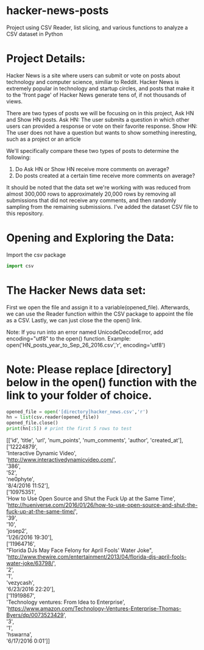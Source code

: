 # hacker-news-posts  

Project using CSV Reader, list slicing, and various functions to analyze a CSV dataset in Python

# Project Details:  
Hacker News is a site where users can submit or vote on posts about technology and computer science, similiar to Reddit. Hacker News is extremely popular in technology and startup circles, and posts that make it to the 'front page' of Hacker News generate tens of, if not thousands of views.

There are two types of posts we will be focusing on in this project, Ask HN and Show HN posts.
Ask HN: The user submits a question in which other users can provided a response or vote on their favorite response.
Show HN: The user does not have a question but wants to show something ineresting, such as a project or an article

We'll specifically compare these two types of posts to determine the following:

1. Do Ask HN or Show HN receive more comments on average?  
2. Do posts created at a certain time receive more comments on average?

It should be noted that the data set we're working with was reduced from almost 300,000 rows to approximately 20,000 rows by removing all submissions that did not receive any comments, and then randomly sampling from the remaining submissions. I've added the dataset CSV file to this repository.

# Opening and Exploring the Data:
Import the csv package

```python
import csv
```
# The Hacker News data set:
First we open the file and assign it to a variable(opened_file). Afterwards, we can use the Reader function within the CSV package to appoint the file as a CSV. Lastly, we can just close the the open() link.

Note: If you run into an error named UnicodeDecodeError, add encoding="utf8" to the open() function.
Example: open('HN_posts_year_to_Sep_26_2016.csv','r', encoding='utf8')

# Note: Please replace [directory] below in the open() function with the link to your folder of choice.

```python
opened_file = open('[directory]hacker_news.csv','r')
hn = list(csv.reader(opened_file))
opened_file.close()
print(hn[:5]) # print the first 5 rows to test
```

[['id', 'title', 'url', 'num_points', 'num_comments', 'author', 'created_at'],  
 ['12224879',  
  'Interactive Dynamic Video',  
  'http://www.interactivedynamicvideo.com/',  
  '386',  
  '52',  
  'ne0phyte',  
  '8/4/2016 11:52'],  
 ['10975351',  
  'How to Use Open Source and Shut the Fuck Up at the Same Time',  
  'http://hueniverse.com/2016/01/26/how-to-use-open-source-and-shut-the-fuck-up-at-the-same-time/',  
  '39',  
  '10',  
  'josep2',  
  '1/26/2016 19:30'],  
 ['11964716',  
  "Florida DJs May Face Felony for April Fools' Water Joke",  
  'http://www.thewire.com/entertainment/2013/04/florida-djs-april-fools-water-joke/63798/',  
  '2',  
  '1',  
  'vezycash',  
  '6/23/2016 22:20'],  
 ['11919867',  
  'Technology ventures: From Idea to Enterprise',  
  'https://www.amazon.com/Technology-Ventures-Enterprise-Thomas-Byers/dp/0073523429',  
  '3',  
  '1',  
  'hswarna',  
  '6/17/2016 0:01']]  
  
  
